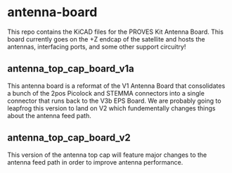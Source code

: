 # antenna-board

This repo contains the KiCAD files for the PROVES Kit Antenna Board. This board currently goes on the +Z endcap of the satellite and hosts the antennas, interfacing ports, and some other support circuitry!

## antenna_top_cap_board_v1a
This antenna board is a reformat of the V1 Antenna Board that consolidates a bunch of the 2pos Picolock and STEMMA connectors into a single connector that runs back to the V3b EPS Board. We are probably going to leapfrog this version to land on V2 which fundementally changes things about the antenna feed path. 

## antenna_top_cap_board_v2
This version of the antenna top cap will feature major changes to the antenna feed path in order to improve antenna performance. 
